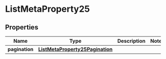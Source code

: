 

# ListMetaProperty25


## Properties

| Name | Type | Description | Notes |
|------------ | ------------- | ------------- | -------------|
|**pagination** | [**ListMetaProperty25Pagination**](ListMetaProperty25Pagination.md) |  |  |



